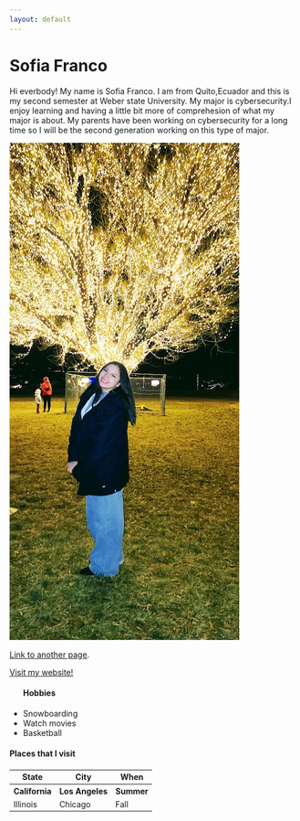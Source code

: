 ```yaml
---
layout: default
---
```


<h1>Sofia Franco</h1>
<p>Hi everbody! My name is Sofia Franco. I am from Quito,Ecuador and this is my second semester at Weber state University. My major is cybersecurity.I enjoy learning and having a little bit more of comprehesion of what my major is about. My parents have been working on cybersecurity for a long time so I will be the second generation working on this type of major.</p>

 ![2003][def]

[def]: assets/img/2003.jpg



[Link to another page](./another-page.html).

<a href="https://sofi1805.github.io/cs-1030-hadzik-classroom-cs1030_website-CS1030_website/">Visit my website!</a>

<ul> 
<h4> Hobbies </h4>
<li>Snowboarding</li>
<li>Watch movies</li>
<li>Basketball</li>
</ul>

<table>
<tr><h4>Places that I visit<h4>
<th>State</th>
<th>City</th>
<th>When</th>
</tr>

<tr>
<th>California</th>
<th>Los Angeles</th>
<th>Summer</th>
</tr>

<tr>
    <td> Illinois</td>
    <td>Chicago</td>
    <td>Fall</td>
  </tr>

</table>







 


 